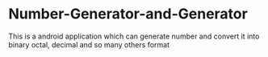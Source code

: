 # Number-Generator-and-Generator
This is a android application which can generate number and convert it into binary octal, decimal and so many others format

